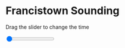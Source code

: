 <h1>Francistown Sounding</h1>
<p>Drag the slider to change the time</p>

<div class="slidecontainer">
<input oninput='setImage(this)' class="slider" type="range" min="0" max="4" value="0" step="1" />
<img id='img'/>
</div>

<script>
var img = document.getElementById('img');
var img_array = ['/assets/images/skwt/skd_francistown_wrfout_d01_2020-04-29_12:00:00.png',
'/assets/images/skwt/skd_francistown_wrfout_d01_2020-04-29_18:00:00.png',
'/assets/images/skwt/skd_francistown_wrfout_d01_2020-04-30_00:00:00.png',
'/assets/images/skwt/skd_francistown_wrfout_d01_2020-04-30_06:00:00.png',];
function setImage(obj)
{
        var value = obj.value;
        img.src = img_array[value];

}
</script>
